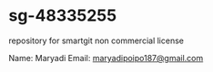 # sg-48335255
repository for smartgit non commercial license

Name: Maryadi
Email: maryadipoipo187@gmail.com
